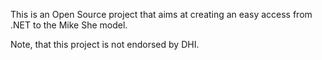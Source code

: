 This is an Open Source project that aims at creating an easy access from .NET to the Mike She model.

Note, that this project is not endorsed by DHI.

